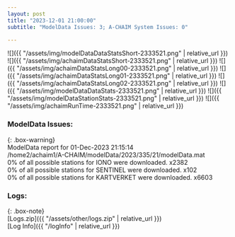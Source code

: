 ```yaml
---
layout: post
title: "2023-12-01 21:00:00"
subtitle: "ModelData Issues: 3; A-CHAIM System Issues: 0"

---
```


![]({{ "/assets/img/modelDataDataStatsShort-2333521.png" | relative_url }})
![]({{ "/assets/img/achaimDataStatsShort-2333521.png" | relative_url }})
![]({{ "/assets/img/achaimDataStatsLong00-2333521.png" | relative_url }})
![]({{ "/assets/img/achaimDataStatsLong01-2333521.png" | relative_url }})
![]({{ "/assets/img/achaimDataStatsLong02-2333521.png" | relative_url }})
![]({{ "/assets/img/modelDataDataStats-2333521.png" | relative_url }})
![]({{ "/assets/img/modelDataStationStats-2333521.png" | relative_url }})
![]({{ "/assets/img/achaimRunTime-2333521.png" | relative_url }})


### ModelData Issues:  
  
{: .box-warning}  
 ModelData report for 01-Dec-2023 21:15:14   
 /home2/achaim1/A-CHAIM/modelData/2023/335/21/modelData.mat   
 0% of all possible stations for IONO were downloaded. x2382   
 0% of all possible stations for SENTINEL were downloaded. x102   
 0% of all possible stations for KARTVERKET were downloaded. x6603   
  


### Logs:  
  
{: .box-note}  
[Logs.zip]({{ "/assets/other/logs.zip" | relative_url }})  
[Log Info]({{ "/logInfo" | relative_url }})  
